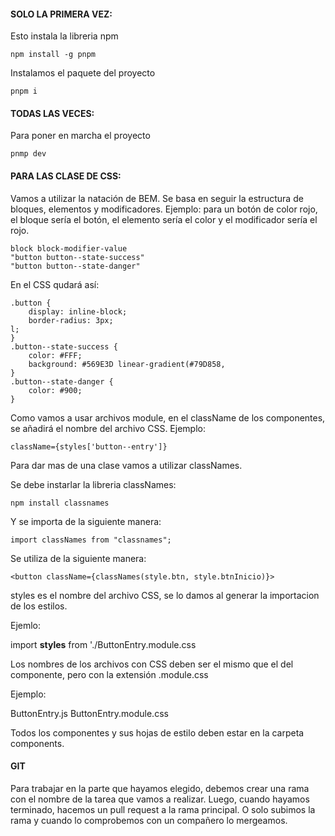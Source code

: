 #### SOLO LA PRIMERA VEZ:
Esto instala la libreria npm

~~~
npm install -g pnpm
~~~

Instalamos el paquete del proyecto

~~~
pnpm i
~~~

#### TODAS LAS VECES:
Para poner en marcha el proyecto 
~~~
pnmp dev
~~~

#### PARA LAS CLASE DE CSS:

Vamos a utilizar la natación de BEM. Se basa en seguir la estructura de bloques, elementos y modificadores. Ejemplo: para un botón de color rojo, el bloque sería el botón, el elemento sería el color y el modificador sería el rojo.

~~~
block block-modifier-value
"button button--state-success"
"button button--state-danger"
~~~
En el CSS qudará así:

~~~
.button {
	display: inline-block;
	border-radius: 3px;
l;
}
.button--state-success {
	color: #FFF;
	background: #569E3D linear-gradient(#79D858, 
}
.button--state-danger {
	color: #900;
}
~~~

Como vamos a usar archivos module, en el className de los componentes, se añadirá el nombre del archivo CSS. Ejemplo:

~~~
className={styles['button--entry']}
~~~

Para dar mas de una clase vamos a utilizar classNames.

Se debe instarlar la libreria classNames:

~~~
npm install classnames
~~~

Y se importa de la siguiente manera:

~~~
import classNames from "classnames";
~~~

Se utiliza de la siguiente manera:

~~~
<button className={classNames(style.btn, style.btnInicio)}>
~~~


styles es el nombre del archivo CSS, se lo damos al generar la importacion de los estilos.

Ejemlo:

import **styles** from './ButtonEntry.module.css

Los nombres de los archivos con CSS deben ser el mismo que el del componente, pero con la extensión .module.css

Ejemplo:

ButtonEntry.js
ButtonEntry.module.css

Todos los componentes y sus hojas de estilo deben estar en la carpeta components. 

#### GIT 

Para trabajar en la parte que hayamos elegido, debemos crear una rama con el nombre de la tarea que vamos a realizar. Luego, cuando hayamos terminado, hacemos un pull request a la rama principal. O solo subimos la rama y cuando lo comprobemos con un compañero lo mergeamos.